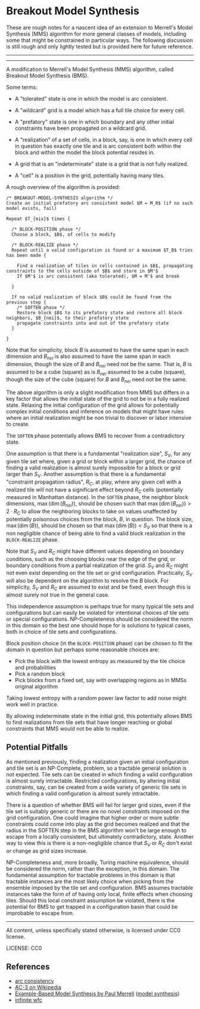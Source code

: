 Breakout Model Synthesis
===

These are rough notes for a nascent idea of an extension to Merrell's Model Synthesis (MMS) algorithm
for more general classes of models, including some that might be constrained in particular ways.
The following discussion is still rough and only lightly tested but is provided here for future
reference.

---

---

A modification to Merrell's Model Synthesis (MMS) algorithm, called Breakout Model Synthesis (BMS).

Some terms:

* A "tolerated" state is one in which the model is arc consistent.

* A "wildcard" grid is a model which has a full tile choice for every cell.

* A "prefatory" state is one in which boundary and any other initial constraints have been propagated on a wildcard grid.

* A "realization" of a set of cells, in a block, say, is one in which every cell in question has exactly one tile
  and is arc consistent both within the block and within the model the block potential resides in.

* A grid that is an "indeterminate" state is a grid that is not fully realized.

* A "cell" is a position in the grid, potentially having many tiles.


A rough overview of the algorithm is provided:

```
/* BREAKOUT-MODEL-SYNTHESIS algorithm */
Create an initial prefatory arc consistent model $M = M_0$ (if no such model exists, fail)

Repeat $T_{mix}$ times {

  /* BLOCK-POSITION phase */
  Choose a block, $B$, of cells to modify

  /* BLOCK-REALIZE phase */
  Repeat until a valid configuration is found or a maximum $T_B$ tries has been made {

    Find a realization of tiles in cells contained in $B$, propagating constraints to the cells outside of $B$ and store in $M'$
    If $M'$ is arc consistent (aka tolerated), $M = M'$ and break

  }

  If no valid realization of block $B$ could be found from the previous step {
    /* SOFTEN phase */
    Restore block $B$ to its prefatory state and restore all block neighbors, $B_{nei}$, to their prefatory state
    propagate constraints into and out of the prefatory state
  }

}

```

Note that for simplicity, block $B$ is assumed to have the same span in each dimension and
$B_{nei}$ is also assumed to have the same span in each dimension, though the size of $B$ and $B_{nei}$ need
not be the same.
That is, $B$ is assumed to be a cube (square) as is $B_{nei}$ assumed to be a cube (square), though the
size of the cube (square) for $B$ and $B_{nei}$ need not be the same.

The above algorithm is only a slight modification from MMS but differs in a key factor that
allows the initial state of the grid to not be in a fully realized state.
Relaxing the initial configuration of the grid allows for potentially complex initial conditions
and inference on models that might have rules where an initial realization might be non trivial to discover
or labor intensive to create.

The `SOFTEN` phase potentially allows BMS to recover from a contradictory state.

One assumption is that there is a fundamental "realization size", $S_V$, for any given tile set where, given a grid or block within
a larger grid, the chance of finding a valid realization is almost surely impossible for a block or grid larger than $S_V$.
Another assumption is that there is a fundamental "constraint propagation radius", $R_C$, at play, where any given cell
with a realized tile will not have a significant effect beyond $R_C$ cells (potentially measured in Manhattan distance).
In the `SOFTEN` phase, the 
neighbor block dimensions, $\max(\dim(B_{nei}))$, should be chosen such that $\max(\dim(B_{nei})) > 2 \cdot R_C$ to allow
the neighboring blocks to take on values unaffected by potentially poisonous choices from the block, $B$, in question.
The block size, $\max(\dim(B))$, should be chosen so that $\max(\dim(B)) < S_V$ so that there is a non negligible chance
of being able to find a valid block realization in the `BLOCK-REALIZE` phase.

Note that $S_V$ and $R_C$ might have different values depending on boundary conditions, such as the choosing blocks near
the edge of the grid, or boundary conditions from a partial realization of the grid.
$S_V$ and $R_C$ might not even exist depending on the tile set or grid configuration.
Practically, $S_V$ will also be dependent on the algorithm to resolve the $B$ block.
For simplicity, $S_V$ and $R_C$ are assumed to exist and be fixed, even though this is almost surely not true in the general
case.


This independence assumption is perhaps true for many typical tile sets and configurations but can easily be violated for
intentional choices of tile sets or special configurations.
NP-Completeness should be considered the norm in this domain so the best one should hope for is solutions to typical
cases, both in choice of tile sets and configurations.

Block position choice (in the `BLOCK-POSITION` phase) can be chosen to fit the domain in question but perhaps some reasonable
choices are:

* Pick the block with the lowest entropy as measured by the tile choice and probabilities
* Pick a random block
* Pick blocks from a fixed set, say with overlapping regions as in MMSs original algorithm

Taking lowest entropy with a random power law factor to add noise might work well in practice.

By allowing indeterminate state in the initial grid, this potentially allows BMS to find realizations from
tile sets that have longer reaching or global constraints that MMS would not be able to realize.


Potential Pitfalls
---

As mentioned previously, finding a realization given an initial configuration and tile set is an NP-Complete,
problem, so a tractable general solution is not expected.
Tile sets can be created in which finding a valid configuration is almost surely intractable.
Restricted configurations, by altering initial constraints, say, can be created from a wide variety of
generic tile sets in which finding a valid configuration is almost surely intractable.

There is a question of whether BMS will fail for larger grid sizes, even if the tile set is suitably generic or
there are no novel constraints imposed on the grid configuration.
One could imagine that higher order or more subtle constraints could come into play as the grid becomes realized
and that the radius in the SOFTEN step in the BMS algorithm won't be large enough to escape from a locally consistent,
but ultimately contradictory, state.
Another way to view this is there is a non-negligible chance that $S_V$ or $R_C$ don't exist or change as grid sizes increase.

NP-Completeness and, more broadly, Turing machine equivalence, should be considered the norm, rather than the exception,
in this domain.
The fundamental assumption for tractable problems in this domain is that tractable instances are the most likely
choice when picking from the ensemble imposed by the tile set and configuration.
BMS assumes tractable instances take the form of of having only local, finite effects when choosing tiles.
Should this local constraint assumption be violated, there is the potential for BMS to get trapped in a configuration
basin that could be improbable to escape from.

---

All content, unless specifically stated otherwise, is licensed under CC0 license.

LICENSE: CC0




References
---

* [arc consistency](https://www.sciencedirect.com/topics/computer-science/arc-consistency#:~:text=Definition%2013.2,variable%20pairs%20are%20arc%20consistent.)
* [AC-3 on Wikipedia](https://en.wikipedia.org/wiki/AC-3_algorithm)
* [Example-Based Model Synthesis by Paul Merrell](https://paulmerrell.org/wp-content/uploads/2022/03/model_synthesis.pdf) ([model synthesis](https://paulmerrell.org/model-synthesis/))
* [infinite wfc](https://marian42.de/article/infinite-wfc/)
